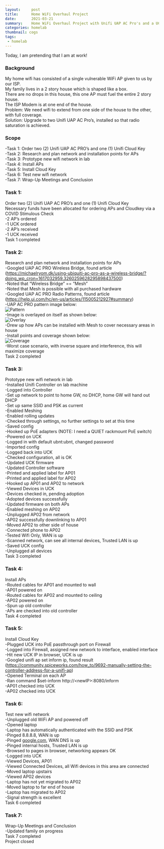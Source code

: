 ```yaml
---
layout:     post
title:      Home WiFi Overhaul Project
date:       2021-03-21
summary:    Home WiFi Overhaul Project with Unifi UAP AC Pro's and a UCK
categories: homelab
thumbnail: cogs
tags:
 - homelab
---
```

<p class="has-line-data" data-line-start="1" data-line-end="2">Today, I am pretending that I am at work!</p>
<h3 class="code-line" data-line-start=4 data-line-end=5 ><a id="Background_4"></a>Background</h3>
<p class="has-line-data" data-line-start="5" data-line-end="11">My home wifi has consisted of a single vulnerable WiFi AP given to us by our ISP.<br>
My family lives in a 2 story house which is shaped like a box.<br>
There are no drops in this house, this one AP must fuel the entire 2 story house.<br>
The ISP Modem is at one end of the house.<br>
Problem: We need wifi to extend from one side of the house to the other, with full coverage.<br>
Solution: Upgrade to two Unifi UAP AC Pro’s, installed so that radio saturation is achieved.</p>
<h3 class="code-line" data-line-start=12 data-line-end=13 ><a id="Scope_12"></a>Scope</h3>
<p class="has-line-data" data-line-start="13" data-line-end="20">-Task 1: Order two (2) Unifi UAP AC PRO’s and one (1) Unifi Cloud Key<br>
-Task 2: Research and plan network and installation points for APs<br>
-Task 3: Prototype new wifi network in lab<br>
-Task 4: Install APs<br>
-Task 5: Install Cloud Key<br>
-Task 6: Test new wifi network<br>
-Task 7: Wrap-Up Meetings and Conclusion</p>
<h3 class="code-line" data-line-start=22 data-line-end=23 ><a id="Task_1_22"></a>Task 1:</h3>
<p class="has-line-data" data-line-start="23" data-line-end="30">Order two (2) Unifi UAP AC PRO’s and one (1) Unifi Cloud Key<br>
Necessary funds have been allocated for ordering APs and Cloudkey via a COVID Stimulous Check<br>
-2 AP’s ordered<br>
-1 UCK ordered<br>
-2 AP’s received<br>
-1 UCK received<br>
Task 1 completed</p>
<h3 class="code-line" data-line-start=31 data-line-end=32 ><a id="Task_2_31"></a>Task 2:</h3>
<p class="has-line-data" data-line-start="32" data-line-end="46">Research and plan network and installation points for APs<br>
-Googled UAP AC PRO Wireless Bridge, found article (<a href="https://michaelryom.dk/using-ubiquiti-ac-pro-as-a-wireless-bridge/?doing_wp_cron=1617032959.3260259628295898437500">https://michaelryom.dk/using-ubiquiti-ac-pro-as-a-wireless-bridge/?doing_wp_cron=1617032959.3260259628295898437500</a>)<br>
-Noted that “Wireless Bridge” == “Mesh”<br>
-Noted that Mesh is possible with all purchased hardware<br>
-Googled UAP AC PRO Radio Patterns, found article (<a href="https://help.ui.com/hc/en-us/articles/115005212927#summary">https://help.ui.com/hc/en-us/articles/115005212927#summary</a>)<br>
-UAP AC PRO pattern image below:<br>
<img src="https://help.ui.com/hc/article_attachments/115014562308/UAP-AC-Pro-Overall_-_Summary_Plot5ghz.png" alt="Pattern"><br>
-Image is overlayed on itself as shown below:<br>
<img src="https://help.ui.com/hc/article_attachments/115022437707/image8.png" alt="Overlay"><br>
-Drew up how APs can be installed with Mesh to cover necessary areas in house<br>
-Install points and coverage shown below:<br>
<img src="https://i.imgur.com/yBu65hs.png" alt="Coverage"><br>
-Worst case scenario, with inverse square and interference, this will maximize coverage<br>
Task 2 completed</p>
<h3 class="code-line" data-line-start=47 data-line-end=48 ><a id="Task_3_47"></a>Task 3:</h3>
<p class="has-line-data" data-line-start="48" data-line-end="82">Prototype new wifi network in lab<br>
-Installed Unifi Controller on lab machine<br>
-Logged into Controller<br>
-Set up network to point to home GW, no DHCP, home GW will hand out DHCP<br>
-Set up same SSID and PSK as current<br>
-Enabled Meshing<br>
-Enabled rolling updates<br>
-Checked through settings, no further settings to set at this time<br>
-Saved config<br>
-Hooked up PoE adapters (NOTE: I need a QUIET rackmount PoE switch)<br>
-Powered on UCK<br>
-Logged in with default ubnt:ubnt, changed password<br>
-Imported config<br>
-Logged back into UCK<br>
-Checked configuration, all is OK<br>
-Updated UCK firmware<br>
-Updated Controller software<br>
-Printed and applied label for AP01<br>
-Printed and applied label for AP02<br>
-Hooked up AP01 and AP02 to network<br>
-Viewed Devices in UCK<br>
-Devices checked in, pending adoption<br>
-Adopted devices successfully<br>
-Updated firmware on both APs<br>
-Enabled meshing on AP02<br>
-Unplugged AP02 from network<br>
-AP02 successfully downlinking to AP01<br>
-Moved AP02 to other side of house<br>
-Connected phone to AP02<br>
-Tested Wifi Only, WAN is up<br>
-Scanned network, can see all internal devices, Trusted LAN is up<br>
-Saved UCK config<br>
-Unplugged all devices<br>
Task 3 completed</p>
<h3 class="code-line" data-line-start=83 data-line-end=84 ><a id="Task_4_83"></a>Task 4:</h3>
<p class="has-line-data" data-line-start="84" data-line-end="92">Install APs<br>
-Routed cables for AP01 and mounted to wall<br>
-AP01 powered on<br>
-Routed cables for AP02 and mounted to ceiling<br>
-AP02 powered on<br>
-Spun up old controller<br>
-APs are checked into old controller<br>
Task 4 completed</p>
<h3 class="code-line" data-line-start=93 data-line-end=94 ><a id="Task_5_93"></a>Task 5:</h3>
<p class="has-line-data" data-line-start="94" data-line-end="103">Install Cloud Key<br>
-Plugged UCK into PoE passthrough port on Firewall<br>
-Logged into Firewall, assigned new network to interface, enabled interface<br>
-Hit new UCK IP in browser, UCK is up<br>
-Googled unifi ap set inform ip, found result (<a href="https://community.spiceworks.com/how_to/9692-manually-setting-the-controller-address-for-a-unifi-ap">https://community.spiceworks.com/how_to/9692-manually-setting-the-controller-address-for-a-unifi-ap</a>)<br>
-Opened Terminal on each AP<br>
-Ran command $set-inform http://&lt;newIP&gt;:8080/inform<br>
-AP01 checked into UCK<br>
-AP02 checked into UCK</p>
<h3 class="code-line" data-line-start=104 data-line-end=105 ><a id="Task_6_104"></a>Task 6:</h3>
<p class="has-line-data" data-line-start="105" data-line-end="123">Test new wifi network<br>
-Unplugged old WiFi AP and powered off<br>
-Opened laptop<br>
-Laptop has automatically authenticated with the SSID and PSK<br>
-Pinged 8.8.8.8, WAN is up<br>
-Pinged <a href="http://google.com">google.com</a>, WAN DNS is up<br>
-Pinged internal hosts, Trusted LAN is up<br>
-Browsed to pages in browser, networking appears OK<br>
-Logged into UCK<br>
-Viewed Devices, AP01<br>
-Viewed Connected Devices, all Wifi devices in this area are connected<br>
-Moved laptop upstairs<br>
-Viewed AP02 devices<br>
-Laptop has not yet migrated to AP02<br>
-Moved laptop to far end of house<br>
-Laptop has migrated to AP02<br>
-Signal strength is excellent<br>
Task 6 completed</p>
<h3 class="code-line" data-line-start=124 data-line-end=125 ><a id="Task_7_124"></a>Task 7:</h3>
<p class="has-line-data" data-line-start="125" data-line-end="129">Wrap-Up Meetings and Conclusion<br>
-Updated family on progress<br>
Task 7 completed<br>
Project closed</p>
